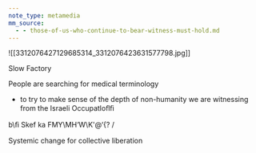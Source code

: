 ```yaml
---
note_type: metamedia
mm_source:
  - - those-of-us-who-continue-to-bear-witness-must-hold.md
---
```


![[3312076427129685314_3312076423631577798.jpg]]

Slow Factory

People are
searching for
medical terminology
- to try to make sense
of the depth of
non-humanity we
are witnessing from
the Israeli
Occupatloﬂﬁ

b\ﬁ Skef ka FMY\MH‘W\K\'\@‘{?
/

Systemic change for collective liberation

